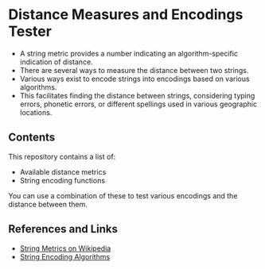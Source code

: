 # Distance Measures and Encodings Tester

- A string metric provides a number indicating an algorithm-specific indication of distance.
- There are several ways to measure the distance between two strings.
- Various ways exist to encode strings into encodings based on various algorithms.
- This facilitates finding the distance between strings, considering typing errors, phonetic errors, or different spellings used in various geographic locations.

## Contents
This repository contains a list of:

- Available distance metrics
- String encoding functions

You can use a combination of these to test various encodings and the distance between them.

## References and Links
- [String Metrics on Wikipedia](https://en.wikipedia.org/wiki/String_metric)
- [String Encoding Algorithms](https://en.wikipedia.org/wiki/String_(computer_science)#String_encoding)
